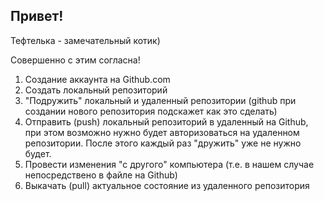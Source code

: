 ## Привет!

Тефтелька - замечательный котик)

Совершенно с этим согласна!

1. Создание аккаунта на Github.com
2. Создать локальный репозиторий
3. "Подружить" локальный и удаленный репозитории (github при создании нового репозитория подскажет как это сделать)
4. Отправить (push) локальный репозиторий в удаленный на Github, при этом возможно нужно будет авторизоваться на удаленном репозитории. После этого каждый раз "дружить" уже не нужно будет.
5. Провести изменения "с другого" компьютера (т.е. в нашем случае непосредствено в файле на Github)
6. Выкачать (pull) актуальное состояние из удаленного репозитория
